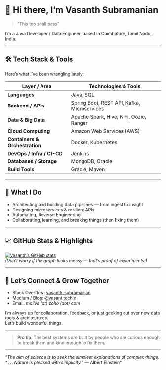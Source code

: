 # 👋 Hi there, I’m Vasanth Subramanian
> “This too shall pass”

I’m a Java Developer / Data Engineer, based in Coimbatore, Tamil Nadu, India.  

---

## 🛠️ Tech Stack & Tools

Here’s what I’ve been wrangling lately:

| Layer / Area             | Technologies & Tools |
|--------------------------|----------------------|
| **Languages**            | Java, SQL |
| **Backend / APIs**       | Spring Boot, REST API, Kafka, Microservices |
| **Data & Big Data**      | Apache Spark, Hive, NiFi, Oozie, Ranger |
| **Cloud Computing**       | Amazon Web Services (AWS) |
| **Containers & Orchestration** | Docker, Kubernetes |
| **DevOps / Infra / CI-CD** | Jenkins |
| **Databases / Storage**  | MongoDB, Oracle  |
| **Build Tools**       | Gradle, Maven |

---

## 🚀 What I Do

- Architecting and building data pipelines — from ingest to insight  
- Designing microservices & resilient APIs  
- Automating, Reverse Engineering 
- Collaborating, learning, and breaking things (then fixing them)

---

## 📈 GitHub Stats & Highlights

[![Vasanth’s GitHub stats](https://github-readme-stats.vercel.app/api?username=vasant-techie&show_icons=true&theme=radical)](https://github.com/vasant-techie)  
*(Don’t worry if the graph looks messy — that’s proof of experiments!)*

---

## 🧭 Let’s Connect & Grow Together

- Stack Overflow: [vasanth-subramanian](https://stackoverflow.com/users/6835509/vasanth-subramanian)  
- Medium / Blog: [@vasant.techie](https://medium.com/@vasant.techie)  
- Email: *mailvs (at) zoho (dot) com*  

I’m always up for collaboration, feedback, or just geeking out over new data tools & architectures.  
Let’s build wonderful things.

---

> **Pro tip**: The best systems are built by people who are curious enough to break them and kind enough to fix them.

---

*“The aim of science is to seek the simplest explanations of complex things. * . . . Nature is pleased with simplicity.”* — Albert Einstein*
